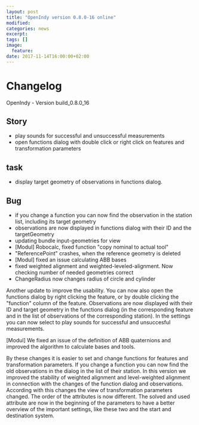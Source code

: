 ```yaml
---
layout: post
title: "OpenIndy version 0.8.0-16 online"
modified:
categories: news
excerpt:
tags: []
image:
  feature:
date: 2017-11-14T16:00:00+02:00
---
```


<h1>Changelog </h1>

 OpenIndy - Version build_0.8.0_16
        
<h2>        Story
</h2>
<ul>
<li> play sounds for successful and unsuccessful measurements
</li>
<li> open functions dialog with double click or right click on features and transformation parameters
</li>
</ul>
    
<h2>        task
</h2>
<ul>
<li> display target geometry of observations in functions dialog.
</li>
</ul>
    
<h2>        Bug
</h2>
<ul>
<li> if you change a function you can now find the observation in the station list, including its target geometry
</li>
<li> observations are now displayed in functions dialog with their ID and the targetGeometry
</li>
<li> updating bundle input-geometries for view
</li>
<li> [Modul] Robocalc, fixed function "copy nominal to actual tool"
</li>
<li> "ReferencePoint" crashes, when the reference geometry is deleted
</li>
<li> [Modul] fixed an issue calculating ABB bases
</li>
<li> fixed weighted alignment and weighted-leveled-alignment. Now checking number of needed geometries correct
</li>
<li> ChangeRadius now changes radius of circle and cylinder
</li>
</ul>

Another update to improve the usability. You can now also open the functions dialog by right clicking the feature, or by double clicking the "function" column of the feature.
Observations are now displayed with their ID and target geometry in the functions dialog (in the corresponding feature and in the list of observations of the corresponding station).
In the settings you can now select to play sounds for successful and unsuccesful measurements.

[Modul] We fixed an issue of the definition of ABB quaternions and improved the algorithm to calculate bases and tools.

By these changes it is easier to set and change functions for features and transformation parameters. If you change a function you can now find the old observations in the dialog in the list of their station.
In this version we improved the stability of weighted alignment and level-weighted alignment in connection with the changes of the function dialog and observations.
According with this changes the view of transformation parameters changed. The order of the attributes is now different. The solved and used attribute are now in the beginning of the parameters to have a better overview of the important settings, like these two and the start and destination system.